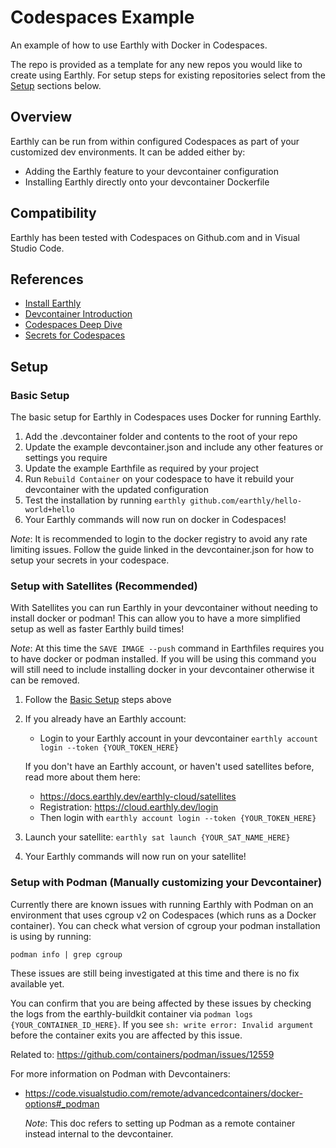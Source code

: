 # Codespaces Example

An example of how to use Earthly with Docker in Codespaces.

The repo is provided as a template for any new repos you would like to create using Earthly.
For setup steps for existing repositories select from the [Setup](#setup) sections below.

## Overview

Earthly can be run from within configured Codespaces as part of your customized dev environments. It can be added either by:

* Adding the Earthly feature to your devcontainer configuration
* Installing Earthly directly onto your devcontainer Dockerfile

## Compatibility

Earthly has been tested with Codespaces on Github.com and in Visual Studio Code.

## References

- [Install Earthly](https://earthly.dev/get-earthly)
- [Devcontainer Introduction](https://docs.github.com/en/codespaces/setting-up-your-project-for-codespaces/adding-a-dev-container-configuration/introduction-to-dev-containers)
- [Codespaces Deep Dive](https://docs.github.com/en/codespaces/getting-started/deep-dive)
- [Secrets for Codespaces](https://docs.github.com/en/codespaces/setting-up-your-project-for-codespaces/configuring-dev-containers/specifying-recommended-secrets-for-a-repository)

## Setup

### Basic Setup

The basic setup for Earthly in Codespaces uses Docker for running Earthly.

1. Add the .devcontainer folder and contents to the root of your repo
1. Update the example devcontainer.json and include any other features or settings you require
1. Update the example Earthfile as required by your project
1. Run `Rebuild Container` on your codespace to have it rebuild your devcontainer with the updated configuration
1. Test the installation by running `earthly github.com/earthly/hello-world+hello`
1. Your Earthly commands will now run on docker in Codespaces!

_Note_: It is recommended to login to the docker registry to avoid any rate limiting issues. Follow the guide linked in the devcontainer.json for how to setup your secrets in your codespace.

### Setup with Satellites (Recommended)

With Satellites you can run Earthly in your devcontainer without needing to install docker or podman! This can allow you to have a more simplified setup as well as faster Earthly build times!

_Note_: At this time the `SAVE IMAGE --push` command in Earthfiles requires you to have docker or podman installed. If you will be using this command you will still need to include installing docker in your devcontainer otherwise it can be removed.

1. Follow the [Basic Setup](#basic-setup) steps above
1. If you already have an Earthly account:
    - Login to your Earthly account in your devcontainer `earthly account login --token {YOUR_TOKEN_HERE}`
    
    If you don't have an Earthly account, or haven't used satellites before, read more about them here:
    - https://docs.earthly.dev/earthly-cloud/satellites
    - Registration: https://cloud.earthly.dev/login
    - Then login with `earthly account login --token {YOUR_TOKEN_HERE}`
1. Launch your satellite: `earthly sat launch {YOUR_SAT_NAME_HERE}`
1. Your Earthly commands will now run on your satellite!

### Setup with Podman (Manually customizing your Devcontainer)

Currently there are known issues with running Earthly with Podman on an environment that uses cgroup v2 on Codespaces (which runs as a Docker container). You can check what version of cgroup your podman installation is using by running:

```podman info | grep cgroup```

These issues are still being investigated at this time and there is no fix available yet. 

You can confirm that you are being affected by these issues by checking the logs from the earthly-buildkit container via `podman logs {YOUR_CONTAINER_ID_HERE}`. If you see `sh: write error: Invalid argument` before the container exits you are affected by this issue.  

Related to: https://github.com/containers/podman/issues/12559

For more information on Podman with Devcontainers:
    
- https://code.visualstudio.com/remote/advancedcontainers/docker-options#_podman 
    
    _Note_: This doc refers to setting up Podman as a remote container instead internal to the devcontainer.

